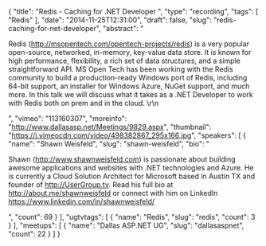 {
  "title": "Redis - Caching for .NET Developer ",
  "type": "recording",
  "tags": [
    "Redis"
  ],
  "date": "2014-11-25T12:31:00",
  "draft": false,
  "slug": "redis-caching-for-net-developer",
  "abstract": "<p>Redis (http://msopentech.com/opentech-projects/redis) is a very popular open-source, networked, in-memory, key-value data store. It is known for high performance, flexibility, a rich set of data structures, and a simple straightforward API. MS Open Tech has been working with the Redis community to build a production-ready Windows port of Redis, including 64-bit support, an installer for Windows Azure, NuGet support, and much more. In this talk we will discuss what it takes as a .NET Developer to work with Redis both on prem and in the cloud. \r\n</p>",
  "vimeo": "113160307",
  "moreinfo": "http://www.dallasasp.net/Meetings/9829.aspx",
  "thumbnail": "https://i.vimeocdn.com/video/498382867_295x166.jpg",
  "speakers": [
    {
      "name": "Shawn Weisfeld",
      "slug": "shawn-weisfeld",
      "bio": "<p>Shawn (http://www.shawnweisfeld.com) is passionate about building awesome applications and websites with .NET technologies and Azure. He is currently a Cloud Solution Architect for Microsoft based in Austin TX and founder of http://UserGroup.tv. Read his full bio at http://about.me/shawnweisfeld or connect with him on LinkedIn https://www.linkedin.com/in/shawnweisfeld/</p>",
      "count": 69
    }
  ],
  "ugtvtags": [
    {
      "name": "Redis",
      "slug": "redis",
      "count": 3
    }
  ],
  "meetups": [
    {
      "name": "Dallas ASP.NET UG",
      "slug": "dallasaspnet",
      "count": 22
    }
  ]
}